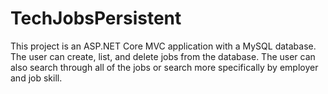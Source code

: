 # TechJobsPersistent
This project is an ASP.NET Core MVC application with a MySQL database. The user can create, list, and delete jobs from the database.
The user can also search through all of the jobs or search more specifically by employer and job skill. 
